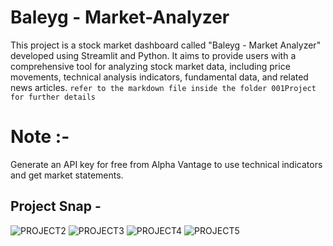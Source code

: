 # Baleyg - Market-Analyzer
This project is a stock market dashboard called "Baleyg - Market Analyzer" developed using Streamlit and Python. It aims to provide users with a comprehensive tool for analyzing stock market data, including price movements, technical analysis indicators, fundamental data, and related news articles.
`refer to the markdown file inside the folder 001Project for further details`
# Note :-
Generate an API key for free from Alpha Vantage to use technical indicators and get market statements.
## Project Snap -
![PROJECT2](https://github.com/HarshaHharros/Baleyg---Market-Analyzer/assets/169130414/c07caa5c-e0f3-4c97-81c5-393b8c15c877)
![PROJECT3](https://github.com/HarshaHharros/Baleyg---Market-Analyzer/assets/169130414/2d03376f-45aa-4954-a4a8-b439d4fd1346)
![PROJECT4](https://github.com/HarshaHharros/Baleyg---Market-Analyzer/assets/169130414/babc5778-6f58-431b-96df-1d789bcce2f4)
![PROJECT5](https://github.com/HarshaHharros/Baleyg---Market-Analyzer/assets/169130414/67f4175c-ec70-4f39-9143-fae5c870a867)
